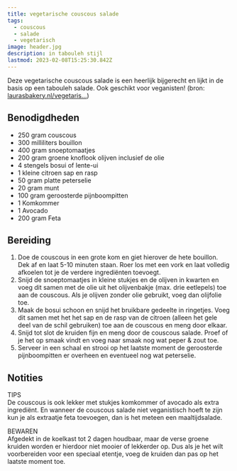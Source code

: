 ```yaml
---
title: vegetarische couscous salade
tags:
  - couscous
  - salade
  - vegetarisch
image: header.jpg
description: in tabouleh stijl
lastmod: 2023-02-08T15:25:30.842Z
---
```

Deze vegetarische couscous salade is een heerlijk bijgerecht en lijkt in de basis op een tabouleh salade. Ook geschikt voor veganisten! (bron: [laurasbakery.nl/vegetaris...](https://www.laurasbakery.nl/vegetarische-couscous-salade/))

## Benodigdheden

-   250 gram  couscous 
-   300 milliliters  bouillon 
-   400 gram  snoeptomaatjes 
-   200 gram  groene knoflook olijven inclusief de olie 
-   4  stengels bosui of lente-ui 
-   1  kleine citroen sap en rasp 
-   50 gram  platte peterselie 
-   20 gram  munt 
-   100 gram  geroosterde pijnboompitten 
-   1  Komkommer  
-   1  Avocado  
-   200 gram  Feta  

## Bereiding

1.  Doe de couscous in een grote kom en giet hierover de hete bouillon. Dek af en laat 5-10 minuten staan. Roer los met een vork en laat volledig afkoelen tot je de verdere ingrediënten toevoegt. 
2.  Snijd de snoeptomaatjes in kleine stukjes en de olijven in kwarten en voeg dit samen met de olie uit het olijvenbakje (max. drie eetlepels) toe aan de couscous. Als je olijven zonder olie gebruikt, voeg dan olijfolie toe. 
3.  Maak de bosui schoon en snijd het bruikbare gedeelte in ringetjes. Voeg dit samen met het het sap en de rasp van de citroen (alleen het gele deel van de schil gebruiken) toe aan de couscous en meng door elkaar. 
4.  Snijd tot slot de kruiden fijn en meng door de couscous salade. Proef of je het op smaak vindt en voeg naar smaak nog wat peper & zout toe. 
5.  Serveer in een schaal en strooi op het laatste moment de geroosterde pijnboompitten er overheen en eventueel nog wat peterselie. 

## Notities

TIPS  
De couscous is ook lekker met stukjes komkommer of avocado als extra ingrediënt. En wanneer de couscous salade niet veganistisch hoeft te zijn kun je als extraatje feta toevoegen, dan is het meteen een maaltijdsalade.

BEWAREN  
Afgedekt in de koelkast tot 2 dagen houdbaar, maar de verse groene kruiden worden er hierdoor niet mooier of lekkerder op. Dus als je het wilt voorbereiden voor een speciaal etentje, voeg de kruiden dan pas op het laatste moment toe.
